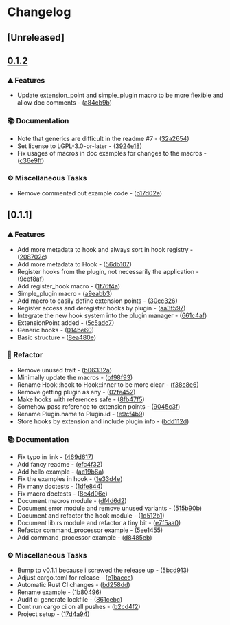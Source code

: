 # Changelog

## [Unreleased]

## [0.1.2](https://github.com/PlexSheep/steckrs/compare/v0.1.1...v0.1.2)

### ⛰️ Features

- Update extension_point and simple_plugin macro to be more flexible and allow doc comments - ([a84cb9b](https://github.com/PlexSheep/steckrs/commit/a84cb9b8f05b5f74a78bc1ad1162ccb7a7ad992a))

### 📚 Documentation

- Note that generics are difficult in the readme #7 - ([32a2654](https://github.com/PlexSheep/steckrs/commit/32a265442fd5c99588014a5333415bc621108b91))
- Set license to LGPL-3.0-or-later - ([3924e18](https://github.com/PlexSheep/steckrs/commit/3924e180bc524578c522d768d329e082c162c63d))
- Fix usages of macros in doc examples for changes to the macros - ([c36e9ff](https://github.com/PlexSheep/steckrs/commit/c36e9ff630f196333c24d5a6b973566a34c24b4a))

### ⚙️ Miscellaneous Tasks

- Remove commented out example code - ([b17d02e](https://github.com/PlexSheep/steckrs/commit/b17d02e6e168128dd6454364bb50d57248bd9d0c))


## [0.1.1]

### ⛰️ Features

- Add more metadata to hook and always sort in hook registry - ([208702c](https://github.com/PlexSheep/steckrs/commit/208702c3936afe43f27397dc5bde7a4cd18308ee))
- Add more metadata to Hook - ([56db107](https://github.com/PlexSheep/steckrs/commit/56db10733d58bdc6e00b7f979de0eb01d6e35633))
- Register hooks from the plugin, not necessarily the application - ([9cef8af](https://github.com/PlexSheep/steckrs/commit/9cef8afb86c4af2bc9b911cf6548ab640feb9072))
- Add register_hook macro - ([1f76f4a](https://github.com/PlexSheep/steckrs/commit/1f76f4a4915e25532e9e58b857bcb3d467903506))
- Simple_plugin macro - ([a9eabb3](https://github.com/PlexSheep/steckrs/commit/a9eabb35d4cda4f89681090629941c248e2984ca))
- Add macro to easily define extension points - ([30cc326](https://github.com/PlexSheep/steckrs/commit/30cc326f353341b8cf2ee829e0bfb81c65b722a6))
- Register access and deregister hooks by plugin - ([aa3f597](https://github.com/PlexSheep/steckrs/commit/aa3f59746aab296ae5e74f051b1533d15ce15602))
- Integrate the new hook system into the plugin manager - ([661c4af](https://github.com/PlexSheep/steckrs/commit/661c4af32bfc65910f09118b0d1fc52491b2a54c))
- ExtensionPoint added - ([5c5adc7](https://github.com/PlexSheep/steckrs/commit/5c5adc7a55d20967afe3ff21c99e3f3b27b24ffa))
- Generic hooks - ([014be60](https://github.com/PlexSheep/steckrs/commit/014be60402b69446134ede96b789b0692c957c2d))
- Basic structure - ([8ea480e](https://github.com/PlexSheep/steckrs/commit/8ea480e877b958dd842f53663ba22ac7f60eb0f9))

### 🚜 Refactor

- Remove unused trait - ([b06332a](https://github.com/PlexSheep/steckrs/commit/b06332a5b402caadb9b7e9ec96e33bd65e24a8b7))
- Minimally update the macros - ([bf98f93](https://github.com/PlexSheep/steckrs/commit/bf98f932d4633c6683a3deb5b7579e652dc6cb12))
- Rename Hook::hook to Hook::inner to be more clear - ([f38c8e6](https://github.com/PlexSheep/steckrs/commit/f38c8e62f8a0b8863119f4c9d182309ebef9afb6))
- Remove getting plugin as any - ([02fe452](https://github.com/PlexSheep/steckrs/commit/02fe45236c18bdcc69ffe3e42858b887e77bc28b))
- Make hooks with references safe - ([8fb47f5](https://github.com/PlexSheep/steckrs/commit/8fb47f554b701e9444502ddba328f3aff9d6b956))
- Somehow pass reference to extension points - ([9045c3f](https://github.com/PlexSheep/steckrs/commit/9045c3f93c95d2bb2992d4098dfd5b28690cbd4a))
- Rename Plugin.name to Plugin.id - ([e9cf4b9](https://github.com/PlexSheep/steckrs/commit/e9cf4b972812551ca08648806a8c0ee5a11686cb))
- Store hooks by extension and include plugin info - ([bdd112d](https://github.com/PlexSheep/steckrs/commit/bdd112ddbf70b7f51e33c8a10dd4a71ac547bf39))

### 📚 Documentation

- Fix typo in link - ([469d617](https://github.com/PlexSheep/steckrs/commit/469d617b39e4eb5b2e09ee1b26e1081bed2c5062))
- Add fancy readme - ([efc4f32](https://github.com/PlexSheep/steckrs/commit/efc4f322a11b4a32e291f73422e1af90a0c4befd))
- Add hello example - ([ae19b6a](https://github.com/PlexSheep/steckrs/commit/ae19b6ae061e5d1e9e0e322b3680dbc8107dcb52))
- Fix the examples in hook - ([1e33d4e](https://github.com/PlexSheep/steckrs/commit/1e33d4ece3f9c33abc20d9bf00d1b4927ddb22ab))
- Fix many doctests - ([1dfe844](https://github.com/PlexSheep/steckrs/commit/1dfe8440df0c8838f754754cad246bc87784a720))
- Fix macro doctests - ([8e4d06e](https://github.com/PlexSheep/steckrs/commit/8e4d06e95b3c4b0bc71a57f747754e1eb53ba7b5))
- Document macros module - ([df4d6d2](https://github.com/PlexSheep/steckrs/commit/df4d6d251b123a60139ffdb98ffbb5ae5f034b20))
- Document error module and remove unused variants - ([515b90b](https://github.com/PlexSheep/steckrs/commit/515b90ba5d08553c482b9d9d53d587687567b444))
- Document and refactor the hook module - ([1d512b1](https://github.com/PlexSheep/steckrs/commit/1d512b158b3136b3992691a01638f97388dba9f0))
- Document lib.rs module and refactor a tiny bit - ([e7f5aa0](https://github.com/PlexSheep/steckrs/commit/e7f5aa0b4788991297ce8d7e174e81192bf2d78b))
- Refactor command_processor example - ([5ee1455](https://github.com/PlexSheep/steckrs/commit/5ee14552f775aef2b101322568677ba57274ae9f))
- Add command_processor example - ([d8485eb](https://github.com/PlexSheep/steckrs/commit/d8485eb0d48beb578e2ae0e888a37d300726b320))

### ⚙️ Miscellaneous Tasks

- Bump to v0.1.1 because i screwed the release up - ([5bcd913](https://github.com/PlexSheep/steckrs/commit/5bcd9131e032f70a4f194fe4ee44175fbfbaa169))
- Adjust cargo.toml for release - ([e1baccc](https://github.com/PlexSheep/steckrs/commit/e1baccc42ae2c50b03f36d8052a22b3d1b93c9c5))
- Automatic Rust CI changes - ([bd258dd](https://github.com/PlexSheep/steckrs/commit/bd258dd404087dbbbd34e91869d353262112d8fa))
- Rename example - ([1b80496](https://github.com/PlexSheep/steckrs/commit/1b80496b67b252489d25ab702b9f711eda0b0f48))
- Audit ci generate lockfile - ([861cebc](https://github.com/PlexSheep/steckrs/commit/861cebc7db7261ae876358450e889e6d4aa0b511))
- Dont run cargo ci on all pushes - ([b2cd4f2](https://github.com/PlexSheep/steckrs/commit/b2cd4f25567a10d823470efdc9fd02767aa63975))
- Project setup - ([17d4a94](https://github.com/PlexSheep/steckrs/commit/17d4a949f883a6914e84c0c33f3d36fd70206db1))

